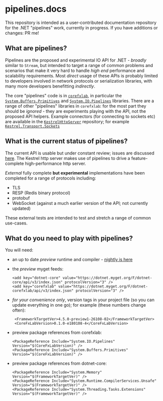 # pipelines.docs

This repository is intended as a user-contributed documentation repository for the .NET "pipelines" work, currently in progress. If you have additions or changes: PR me!

## What are pipelines?

Pipelines are the proposed and experimental IO API for .NET - *broadly* similar to `Stream`, but intended to target a range of common problems and scenarios that make it very hard to handle *high end* performance and scalability requirements. Most *direct* usage of these APIs is probably limited to developers involved in network protocols or serialization libraries, with many more developers benefitting *indirectly*.

The core "pipelines" code is in [`corefxlab`](https://github.com/dotnet/corefxlab/), in particular the [`System.Buffers.Primitives`](https://github.com/dotnet/corefxlab/tree/master/src/System.Buffers.Primitives) and [`System.IO.Pipelines`](https://github.com/dotnet/corefxlab/tree/master/src/System.IO.Pipelines) libraries. There are a range of other "pipelines" libraries in `corefxlab`: for the most part they should be *ignored* - they are experiments playing with the API, not the proposed API helpers. Example connectors (for connecting to sockets etc) are available in the [`KestrelHttpServer`](https://github.com/aspnet/KestrelHttpServer) repository; for example [`Kestrel.Transport.Sockets`](https://github.com/aspnet/KestrelHttpServer/tree/dev/src/Kestrel.Transport.Sockets)

## What is the current status of pipelines?

The current API is usable but under constant review; issues are discussed [here](https://github.com/dotnet/corefxlab/issues). The Kestrel http server makes use of pipelines to drive a feature-complete high-performance http server.

*External* fully complete **but experimental** implementations have been completed for a range of protocols including:

- TLS
- RESP (Redis binary protocol)
- protobuf
- WebSocket (against a much earlier version of the API; not currently updated)

These external tests are intended to test and stretch a range of common use-cases.

## What do you need to play with pipelines?

You will need:

- an up to date *preview* runtime and compiler - [nightly is here](https://github.com/dotnet/cli)
- the *preview* myget feeds:

      <add key="dotnet-core" value="https://dotnet.myget.org/F/dotnet-core/api/v3/index.json" protocolVersion="3" />
      <add key="corefxlab" value="https://dotnet.myget.org/F/dotnet-corefxlab/api/v3/index.json" protocolVersion="3" />

- *for your convenience only*, version tags in your project file (so you can update everything in one go); for example (these numbers change often):

       <FrameworkTargetVer>4.5.0-preview1-26108-02</FrameworkTargetVer>
       <CoreFxLabVersion>0.1.0-e180108-4</CoreFxLabVersion>

- preview package references from corefxlab:

      <PackageReference Include="System.IO.Pipelines" Version="$(CoreFxLabVersion)" />
      <PackageReference Include="System.Buffers.Primitives" Version="$(CoreFxLabVersion)" />
        
- preview package references from dotnet-core:

      <PackageReference Include="System.Memory" Version="$(FrameworkTargetVer)" />
      <PackageReference Include="System.Runtime.CompilerServices.Unsafe" Version="$(FrameworkTargetVer)" />
      <PackageReference Include="System.Threading.Tasks.Extensions" Version="$(FrameworkTargetVer)" />
